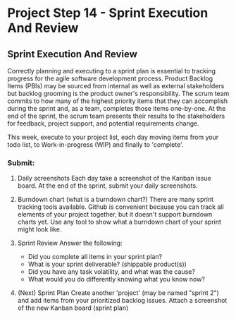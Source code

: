 # Project Step 14 - Sprint Execution And Review

## Sprint Execution And Review
Correctly planning and executing to a sprint plan is essential to tracking progress for the agile software development process. Product Backlog Items (PBIs) may be sourced from internal as well as external stakeholders but backlog grooming is the product owner's responsibility. The scrum team commits to how many of the highest priority items that they can accomplish during the sprint and, as a team, completes those items one-by-one. At the end of the sprint, the scrum team presents their results to the stakeholders for feedback, project support, and potential requirements change.

This week, execute to your project list, each day moving items from your todo list, to Work-in-progress (WIP) and finally to 'complete'.

### Submit: 
1. Daily screenshots Each day take a screenshot of the Kanban issue board. At the end of the sprint, submit your daily screenshots.

2. Burndown chart (what is a burndown chart?) There are many sprint tracking tools available. Github is convenient because you can track all elements of your project together, but it doesn't support burndown charts yet. Use any tool to show what a burndown chart of your sprint might look like.

3. Sprint Review Answer the following:
   * Did you complete all items in your sprint plan?
   * What is your sprint deliverable? (shippable product(s))
   * Did you have any task volatility, and what was the cause?
   * What would you do differently knowing what you know now?
   
4. (Next) Sprint Plan Create another 'project' (may be named "sprint 2") and add items from your prioritized backlog issues. Attach a screenshot of the new Kanban board (sprint plan)

